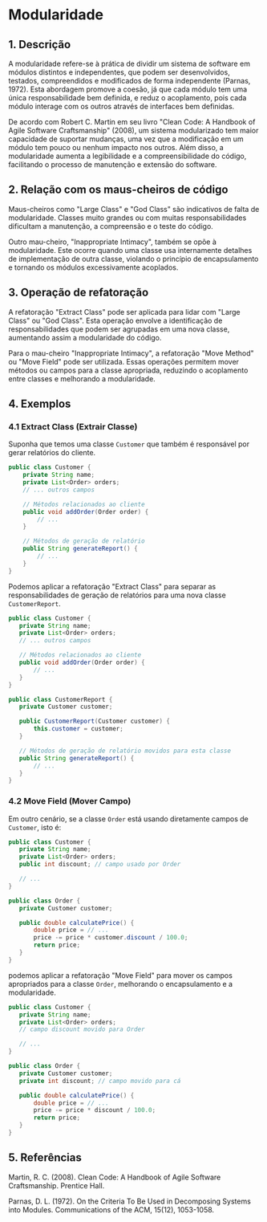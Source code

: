 # Modularidade

## 1. Descrição
A modularidade refere-se à prática de dividir um sistema de software em módulos distintos e independentes, que podem ser desenvolvidos, testados, compreendidos e modificados de forma independente (Parnas, 1972). Esta abordagem promove a coesão, já que cada módulo tem uma única responsabilidade bem definida, e reduz o acoplamento, pois cada módulo interage com os outros através de interfaces bem definidas.

De acordo com Robert C. Martin em seu livro "Clean Code: A Handbook of Agile Software Craftsmanship" (2008), um sistema modularizado tem maior capacidade de suportar mudanças, uma vez que a modificação em um módulo tem pouco ou nenhum impacto nos outros. Além disso, a modularidade aumenta a legibilidade e a compreensibilidade do código, facilitando o processo de manutenção e extensão do software.

## 2. Relação com os maus-cheiros de código
Maus-cheiros como "Large Class" e "God Class" são indicativos de falta de modularidade. Classes muito grandes ou com muitas responsabilidades dificultam a manutenção, a compreensão e o teste do código.

Outro mau-cheiro, "Inappropriate Intimacy", também se opõe à modularidade. Este ocorre quando uma classe usa internamente detalhes de implementação de outra classe, violando o princípio de encapsulamento e tornando os módulos excessivamente acoplados.

## 3. Operação de refatoração
A refatoração "Extract Class" pode ser aplicada para lidar com "Large Class" ou "God Class". Esta operação envolve a identificação de responsabilidades que podem ser agrupadas em uma nova classe, aumentando assim a modularidade do código.

Para o mau-cheiro "Inappropriate Intimacy", a refatoração "Move Method" ou "Move Field" pode ser utilizada. Essas operações permitem mover métodos ou campos para a classe apropriada, reduzindo o acoplamento entre classes e melhorando a modularidade.

## 4. Exemplos

### 4.1 Extract Class (Extrair Classe)

Suponha que temos uma classe `Customer` que também é responsável por gerar relatórios do cliente.

```java
public class Customer {
    private String name;
    private List<Order> orders;
    // ... outros campos

    // Métodos relacionados ao cliente
    public void addOrder(Order order) {
        // ...
    }

    // Métodos de geração de relatório
    public String generateReport() {
        // ...
    }
}

```

 Podemos aplicar a refatoração "Extract Class" para separar as responsabilidades de geração de relatórios para uma nova classe `CustomerReport`. 

 ```java
 public class Customer {
    private String name;
    private List<Order> orders;
    // ... outros campos

    // Métodos relacionados ao cliente
    public void addOrder(Order order) {
        // ...
    }
}

public class CustomerReport {
    private Customer customer;

    public CustomerReport(Customer customer) {
        this.customer = customer;
    }

    // Métodos de geração de relatório movidos para esta classe
    public String generateReport() {
        // ...
    }
}

 ```


### 4.2 Move Field (Mover Campo)

Em outro cenário, se a classe `Order` está usando diretamente campos de `Customer`, isto é:

 ```java
public class Customer {
    private String name;
    private List<Order> orders;
    public int discount; // campo usado por Order

    // ...
}

public class Order {
    private Customer customer;

    public double calculatePrice() {
        double price = // ...
        price -= price * customer.discount / 100.0;
        return price;
    }
}

 ```


podemos aplicar a refatoração "Move Field" para mover os campos apropriados para a classe `Order`, melhorando o encapsulamento e a modularidade.

 ```java
public class Customer {
    private String name;
    private List<Order> orders;
    // campo discount movido para Order

    // ...
}

public class Order {
    private Customer customer;
    private int discount; // campo movido para cá

    public double calculatePrice() {
        double price = // ...
        price -= price * discount / 100.0;
        return price;
    }
}
 ```



## 5. Referências
Martin, R. C. (2008). Clean Code: A Handbook of Agile Software Craftsmanship. Prentice Hall.

Parnas, D. L. (1972). On the Criteria To Be Used in Decomposing Systems into Modules. Communications of the ACM, 15(12), 1053-1058.
